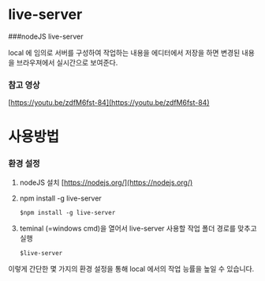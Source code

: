 # live-server
###nodeJS live-server

local 에 임의로 서버를 구성하여 작업하는 내용을 에디터에서 저장을 하면 변경된 내용을 브라우져에서 실시간으로 보여준다.

### 참고 영상
[https://youtu.be/zdfM6fst-84](https://youtu.be/zdfM6fst-84)


# 사용방법
### 환경 설정
01. nodeJS 설치
    [https://nodejs.org/](https://nodejs.org/)
    
02. npm install -g live-server
    ```
    $npm install -g live-server
    ```
   
03. teminal (=windows cmd)을 열어서 live-server 사용할 작업 폴더 경로를 맞추고 실행
    ```
    $live-server
    ```
    
이렇게 간단한 몇 가지의 환경 설정을 통해 local 에서의 작업 능률을 높일 수 있습니다.
